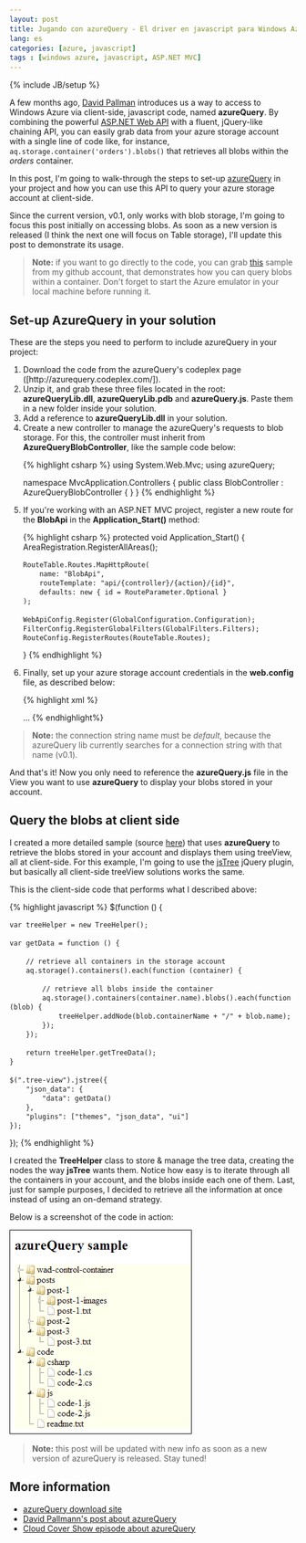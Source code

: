 ```yaml
---
layout: post
title: Jugando con azureQuery - El driver en javascript para Windows Azure
lang: es
categories: [azure, javascript]
tags : [windows azure, javascript, ASP.NET MVC]
---
```


{% include JB/setup %}

A few months ago, [David Pallman](http://davidpallmann.blogspot.com.ar/2012/07/introducing-azurequery-javascript.html) introduces us a way to access to Windows Azure via client-side, javascript code, named **azureQuery**. By combining the powerful [ASP.NET Web API](http://www.asp.net/web-api) with a fluent, jQuery-like chaining API, you can easily grab data from your azure storage account with a single line of code like, for instance, `aq.storage.container('orders').blobs()` that retrieves all blobs within the *orders* container.

In this post, I'm going to walk-through the steps to set-up [azureQuery](http://azurequery.codeplex.com/) in your project and how you can use this API to query your azure storage account at client-side.

Since the current version, v0.1, only works with blob storage, I'm going to focus this post initially on accessing blobs. As soon as a new version is released (I think the next one will focus on Table storage), I'll update this post to demonstrate its usage.

> **Note:** if you want to go directly to the code, you can grab [this](https://github.com/nanovazquez/azure-query-sample) sample from my github account, that demonstrates how you can query blobs within a container. Don't forget to start the Azure emulator in your local machine before running it.

## Set-up AzureQuery in your solution

These are the steps you need to perform to include azureQuery in your project:

<ol>
    <li>
        Download the code from the azureQuery's codeplex page ([http://azurequery.codeplex.com/]). 
    </li>
    <li>
        Unzip it, and grab these three files located in the root: <strong>azureQueryLib.dll</strong>, <strong>azureQueryLib.pdb</strong> and <strong>azureQuery.js</strong>. Paste them in a new folder inside your solution.
    </li>
    <li>
        Add a reference to <strong>azureQueryLib.dll</strong> in your solution.
    </li>
    <li>
        Create a new controller to manage the azureQuery's requests to blob storage. For this, the controller must inherit from <strong>AzureQueryBlobController</strong>, like the sample code below:

{% highlight csharp %}
using System.Web.Mvc;
using azureQuery;

namespace MvcApplication.Controllers
{
    public class BlobController : AzureQueryBlobController { }
}
{% endhighlight %}
    </li>
    <li>
        If you're working with an ASP.NET MVC project, register a new route for the <strong>BlobApi</strong> in the <strong>Application_Start()</strong> method:

{% highlight csharp %}
protected void Application_Start()
{
    AreaRegistration.RegisterAllAreas();

    RouteTable.Routes.MapHttpRoute(
        name: "BlobApi",
        routeTemplate: "api/{controller}/{action}/{id}",
        defaults: new { id = RouteParameter.Optional }
    );

    WebApiConfig.Register(GlobalConfiguration.Configuration);
    FilterConfig.RegisterGlobalFilters(GlobalFilters.Filters);
    RouteConfig.RegisterRoutes(RouteTable.Routes);
}
{% endhighlight %}
    </li>
    <li>
        Finally, set up your azure storage account credentials in the <strong>web.config</strong> file, as described below:

{% highlight xml %}
<?xml version="1.0" encoding="utf-8"?>
<configuration>
  <connectionStrings>
    <!-- development connection string -->
    <add name="default" connectionString="UseDevelopmentStorage=true" />
    <!-- production connection string -->
    <!--<add name="default" connectionString="DefaultEndpointsProtocol=http;AccountName=[storage-account-name];AccountKey=[storage-account-key]"/>-->
  </connectionStrings>
  ...
</configuration>
{% endhighlight%}
    </li>
</ol>

> **Note:** the connection string name must be *default*, because the azureQuery lib currently searches for a connection string with that name (v0.1).

And that's it! Now you only need to reference the **azureQuery.js** file in the View you want to use **azureQuery** to display your blobs stored in your account.

## Query the blobs at client side

I created a more detailed sample (source [here](https://github.com/nanovazquez/azure-query-sample)) that uses **azureQuery** to retrieve the blobs stored in your account and displays them using treeView, all at client-side. For this example, I'm going to use the [jsTree](http://www.jstree.com/) jQuery plugin, but basically all client-side treeView solutions works the same.

This is the client-side code that performs what I described above:

{% highlight javascript %}
$(function () {

    var treeHelper = new TreeHelper();

    var getData = function () {

        // retrieve all containers in the storage account
        aq.storage().containers().each(function (container) {

            // retrieve all blobs inside the container
            aq.storage().containers(container.name).blobs().each(function (blob) {
                treeHelper.addNode(blob.containerName + "/" + blob.name);
            });
        });

        return treeHelper.getTreeData();
    }

    $(".tree-view").jstree({
        "json_data": {
            "data": getData()
        },
        "plugins": ["themes", "json_data", "ui"]
    });
});
{% endhighlight %}

I created the **TreeHelper** class to store & manage the tree data, creating the nodes the way **jsTree** wants them. Notice how easy is to iterate through all the containers in your account, and the blobs inside each one of them. Last, just for sample purposes, I decided to retrieve all the information at once instead of using an on-demand strategy. 

Below is a screenshot of the code in action:

![](https://github.com/nanovazquez/nanovazquez.github.com/raw/master/_posts/playing-with-azure-query/blob-storage-jstree.png)

> **Note:** this post will be updated with new info as soon as a new version of azureQuery is released. Stay tuned!

## More information

* [azureQuery download site](http://azurequery.codeplex.com/)
* [David Pallmann's post about azureQuery](http://davidpallmann.blogspot.com.ar/2012/07/introducing-azurequery-javascript.html)
* [Cloud Cover Show episode about azureQuery](http://channel9.msdn.com/Shows/Web+Camps+TV/David-Pallmann-Demonstrates-azureQuery)